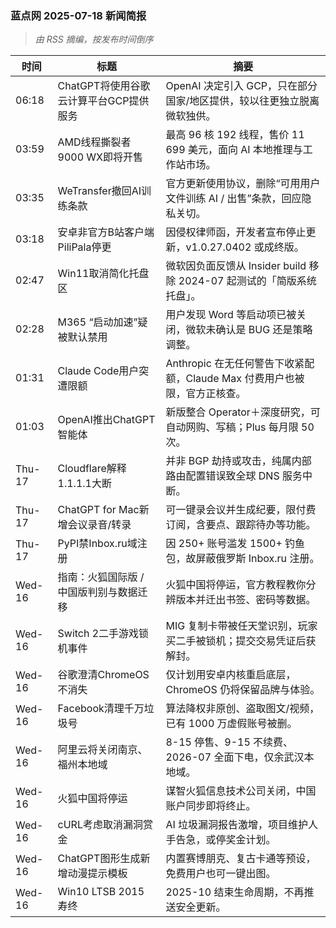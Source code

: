 ### 蓝点网 2025-07-18 新闻简报

> *由 RSS 摘编，按发布时间倒序*

| 时间 | 标题 | 摘要 |
|---|---|---|
| 06:18 | ChatGPT将使用谷歌云计算平台GCP提供服务 | OpenAI 决定引入 GCP，只在部分国家/地区提供，较以往更独立脱离微软独供。 |
| 03:59 | AMD线程撕裂者9000 WX即将开售 | 最高 96 核 192 线程，售价 11 699 美元，面向 AI 本地推理与工作站市场。 |
| 03:35 | WeTransfer撤回AI训练条款 | 官方更新使用协议，删除“可用用户文件训练 AI / 出售”条款，回应隐私关切。 |
| 03:18 | 安卓非官方B站客户端PiliPala停更 | 因侵权律师函，开发者宣布停止更新，v1.0.27.0402 或成终版。 |
| 02:47 | Win11取消简化托盘区 | 微软因负面反馈从 Insider build 移除 2024-07 起测试的「简版系统托盘」。 |
| 02:28 | M365 “启动加速”疑被默认禁用 | 用户发现 Word 等启动项已被关闭，微软未确认是 BUG 还是策略调整。 |
| 01:31 | Claude Code用户突遭限额 | Anthropic 在无任何警告下收紧配额，Claude Max 付费用户也被限，官方正核查。 |
| 01:03 | OpenAI推出ChatGPT智能体 | 新版整合 Operator＋深度研究，可自动网购、写稿；Plus 每月限 50 次。 |
| Thu-17 | Cloudflare解释1.1.1.1大断 | 并非 BGP 劫持或攻击，纯属内部路由配置错误致全球 DNS 服务中断。 |
| Thu-17 | ChatGPT for Mac新增会议录音/转录 | 可一键录会议并生成纪要，限付费订阅，含要点、跟踪待办等功能。 |
| Thu-17 | PyPI禁Inbox.ru域注册 | 因 250+ 账号滥发 1500+ 钓鱼包，故屏蔽俄罗斯 Inbox.ru 注册。 |
| Wed-16 | 指南：火狐国际版 / 中国版判别与数据迁移 | 火狐中国将停运，官方教程教你分辨版本并迁出书签、密码等数据。 |
| Wed-16 | Switch 2二手游戏锁机事件 | MIG 复制卡带被任天堂识别，玩家买二手被锁机；提交交易凭证后获解封。 |
| Wed-16 | 谷歌澄清ChromeOS不消失 | 仅计划用安卓内核重启底层，ChromeOS 仍将保留品牌与体验。 |
| Wed-16 | Facebook清理千万垃圾号 | 算法降权非原创、盗取图文/视频，已有 1000 万虚假账号被删。 |
| Wed-16 | 阿里云将关闭南京、福州本地域 | 8-15 停售、9-15 不续费、2026-07 全面下电，仅余武汉本地域。 |
| Wed-16 | 火狐中国将停运 | 谋智火狐信息技术公司关闭，中国账户同步即将终止。 |
| Wed-16 | cURL考虑取消漏洞赏金 | AI 垃圾漏洞报告激增，项目维护人手告急，或停奖金计划。 |
| Wed-16 | ChatGPT图形生成新增动漫提示模板 | 内置赛博朋克、复古卡通等预设，免费用户也可一键出图。 |
| Wed-16 | Win10 LTSB 2015 寿终 | 2025-10 结束生命周期，不再推送安全更新。 |